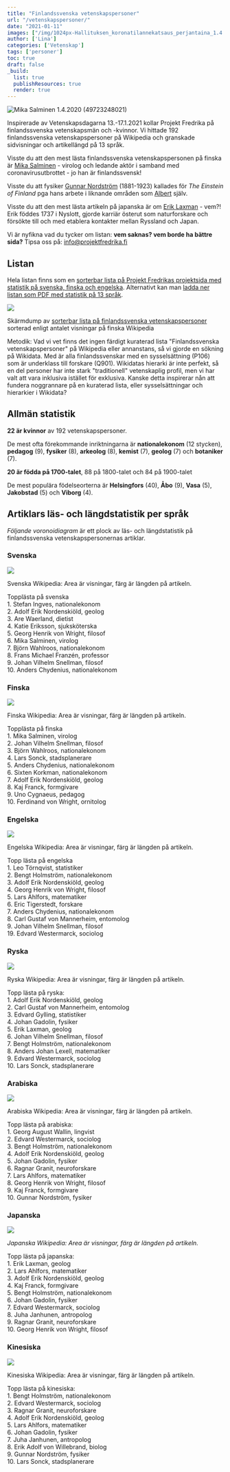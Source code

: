 ```yaml
---
title: "Finlandssvenska vetenskapspersoner"
url: "/vetenskapspersoner/"
date: "2021-01-11"
images: ["/img/1024px-Hallituksen_koronatilannekatsaus_perjantaina_1.4.2020_49723248021.jpg"]
author: ['Lina']
categories: ['Vetenskap']
tags: ['personer']
toc: true
draft: false
_build:
  list: true
  publishResources: true
  render: true
---
```


![Mika Salminen 1.4.2020 (49723248021)](/img/1024px-Hallituksen_koronatilannekatsaus_perjantaina_1.4.2020_49723248021.jpg)


Inspirerade av Vetenskapsdagarna 13.-17.1.2021 kollar Projekt Fredrika på finlandssvenska vetenskapsmän och -kvinnor. Vi hittade 192 finlandssvenska vetenskapspersoner på Wikipedia och granskade sidvisningar och artikellängd på 13 språk.

Visste du att den mest lästa finlandssvenska vetenskapspersonen på finska är [Mika Salminen](https://sv.wikipedia.org/wiki/Mika_Salminen) - virolog och ledande aktör i samband med coronavirusutbrottet - jo han är finlandssvensk!

Visste du att fysiker [Gunnar Nordström](https://en.wikipedia.org/wiki/Gunnar_Nordstr%C3%B6m) (1881-1923) kallades för _The Einstein of Finland_ pga hans arbete i liknande områden som [Albert](https://sv.wikipedia.org/wiki/Albert_Einstein) själv.

Visste du att den mest lästa artikeln på japanska är om [Erik Laxman](https://sv.wikipedia.org/wiki/Erik_Laxman) - vem?! Erik föddes 1737 i Nyslott, gjorde karriär österut som naturforskare och försökte till och med etablera kontakter mellan Ryssland och Japan.

Vi är nyfikna vad du tycker om listan: **vem saknas? vem borde ha bättre sida?** Tipsa oss på: info@projektfredrika.fi

Listan
------

Hela listan finns som en [sorterbar lista på Projekt Fredrikas projektsida med statistik på svenska, finska och engelska](https://sv.wikipedia.org/wiki/Wikipedia:Projekt_Fredrika/Finlandssvenska_vetenskapspersoner). Alternativt kan man [ladda ner listan som PDF med statistik på 13 språk](https://projektfredrika.fi/wp-content/uploads/2021/01/Finlandssvenska-vetenskapspersoner-080121-v4.pdf).

![](https://projektfredrika.fi/wp-content/uploads/2021/01/image-8-1024x735.png)

Skärmdump av [sorterbar lista på finlandssvenska vetenskapspersoner](https://sv.wikipedia.org/wiki/Wikipedia:Projekt_Fredrika/Finlandssvenska_vetenskapspersoner) sorterad enligt antalet visningar på finska Wikipedia

Metodik: Vad vi vet finns det ingen färdigt kuraterad lista "Finlandssvenska vetenskapspersoner" på Wikipedia eller annanstans, så vi gjorde en sökning på Wikidata. Med är alla finlandssvenskar med en sysselsättning (P106) som är underklass till forskare (Q901). Wikidatas hierarki är inte perfekt, så en del personer har inte stark "traditionell" vetenskaplig profil, men vi har valt att vara inklusiva istället för exklusiva. Kanske detta inspirerar nån att fundera noggrannare på en kuraterad lista, eller sysselsättningar och hierarkier i Wikidata?

Allmän statistik
----------------

**22 är kvinnor** av 192 vetenskapspersoner.

De mest ofta förekommande inriktningarna är **nationalekonom** (12 stycken), **pedagog** (9), **fysiker** (8), **arkeolog** (8), **kemist** (7), **geolog** (7) och **botaniker** (7).

**20 är födda på 1700-talet**, 88 på 1800-talet och 84 på 1900-talet

De mest populära födelseorterna är **Helsingfors** (40), **Åbo** (9), **Vasa** (5), **Jakobstad** (5) och **Viborg** (4).

Artiklars läs- och längdstatistik per språk
-------------------------------------------

_Följande voronoidiagram_ är ett plock av läs- och längdstatistik på finlandssvenska vetenskapspersonernas artiklar.

### Svenska

![](https://projektfredrika.fi/wp-content/uploads/2021/01/image-1024x699.png)

Svenska Wikipedia: Area är visningar, färg är längden på artikeln.

Topplästa på svenska  
1\. Stefan Ingves, nationalekonom  
2\. Adolf Erik Nordenskiöld, geolog  
3\. Are Waerland, dietist  
4\. Katie Eriksson, sjuksköterska  
5\. Georg Henrik von Wright, filosof  
6\. Mika Salminen, virolog  
7\. Björn Wahlroos, nationalekonom  
8\. Frans Michael Franzén, professor  
9\. Johan Vilhelm Snellman, filosof  
10\. Anders Chydenius, nationalekonom

### Finska

![](https://projektfredrika.fi/wp-content/uploads/2021/01/image-1-1024x698.png)

Finska Wikipedia: Area är visningar, färg är längden på artikeln.

Topplästa på finska  
1\. Mika Salminen, virolog  
2\. Johan Vilhelm Snellman, filosof  
3\. Björn Wahlroos, nationalekonom  
4\. Lars Sonck, stadsplanerare  
5\. Anders Chydenius, nationalekonom  
6\. Sixten Korkman, nationalekonom  
7\. Adolf Erik Nordenskiöld, geolog  
8\. Kaj Franck, formgivare  
9\. Uno Cygnaeus, pedagog  
10\. Ferdinand von Wright, ornitolog

### Engelska

![](https://projektfredrika.fi/wp-content/uploads/2021/01/image-2-1024x698.png)

Engelska Wikipedia: Area är visningar, färg är längden på artikeln.

Topp lästa på engelska  
1\. Leo Törnqvist, statistiker  
2\. Bengt Holmström, nationalekonom  
3\. Adolf Erik Nordenskiöld, geolog  
4\. Georg Henrik von Wright, filosof  
5\. Lars Ahlfors, matematiker  
6\. Eric Tigerstedt, forskare  
7\. Anders Chydenius, nationalekonom  
8\. Carl Gustaf von Mannerheim, entomolog  
9\. Johan Vilhelm Snellman, filosof  
19\. Edvard Westermarck, sociolog

### Ryska

![](https://projektfredrika.fi/wp-content/uploads/2021/01/image-3-1024x698.png)

Ryska Wikipedia: Area är visningar, färg är längden på artikeln.

Topp lästa på ryska:  
1\. Adolf Erik Nordenskiöld, geolog  
2\. Carl Gustaf von Mannerheim, entomolog  
3\. Edvard Gylling, statistiker  
4\. Johan Gadolin, fysiker  
5\. Erik Laxman, geolog  
6\. Johan Vilhelm Snellman, filosof  
7\. Bengt Holmström, nationalekonom  
8\. Anders Johan Lexell, matematiker  
9\. Edvard Westermarck, sociolog  
10\. Lars Sonck, stadsplanerare

### Arabiska

![](https://projektfredrika.fi/wp-content/uploads/2021/01/image-4-1024x704.png)

Arabiska Wikipedia: Area är visningar, färg är längden på artikeln.

Topp lästa på arabiska:  
1\. Georg August Wallin, lingvist  
2\. Edvard Westermarck, sociolog  
3\. Bengt Holmström, nationalekonom  
4\. Adolf Erik Nordenskiöld, geolog  
5\. Johan Gadolin, fysiker  
6\. Ragnar Granit, neuroforskare  
7\. Lars Ahlfors, matematiker  
8\. Georg Henrik von Wright, filosof  
9\. Kaj Franck, formgivare  
10\. Gunnar Nordström, fysiker

### Japanska

![](https://projektfredrika.fi/wp-content/uploads/2021/01/image-11.png)

_Japanska Wikipedia: Area är visningar, färg är längden på artikeln._

Topp lästa på japanska:  
1\. Erik Laxman, geolog  
2\. Lars Ahlfors, matematiker  
3\. Adolf Erik Nordenskiöld, geolog  
4\. Kaj Franck, formgivare  
5\. Bengt Holmström, nationalekonom  
6\. Johan Gadolin, fysiker  
7\. Edvard Westermarck, sociolog  
8\. Juha Janhunen, antropolog  
9\. Ragnar Granit, neuroforskare  
10\. Georg Henrik von Wright, filosof

### Kinesiska

![](https://projektfredrika.fi/wp-content/uploads/2021/01/image-5-1024x697.png)

Kinesiska Wikipedia: Area är visningar, färg är längden på artikeln.

Topp lästa på kinesiska:  
1\. Bengt Holmström, nationalekonom  
2\. Edvard Westermarck, sociolog  
3\. Ragnar Granit, neuroforskare  
4\. Adolf Erik Nordenskiöld, geolog  
5\. Lars Ahlfors, matematiker  
6\. Johan Gadolin, fysiker  
7\. Juha Janhunen, antropolog  
8\. Erik Adolf von Willebrand, biolog  
9\. Gunnar Nordström, fysiker  
10\. Lars Sonck, stadsplanerare